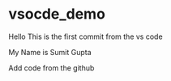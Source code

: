 # vsocde_demo

Hello This is the first commit from the vs code

My Name is Sumit Gupta

Add code from the github
